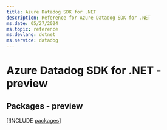 ```yaml
---
title: Azure Datadog SDK for .NET
description: Reference for Azure Datadog SDK for .NET
ms.date: 05/27/2024
ms.topic: reference
ms.devlang: dotnet
ms.service: datadog
---
```

# Azure Datadog SDK for .NET - preview
## Packages - preview
[!INCLUDE [packages](datadog-index.md)]